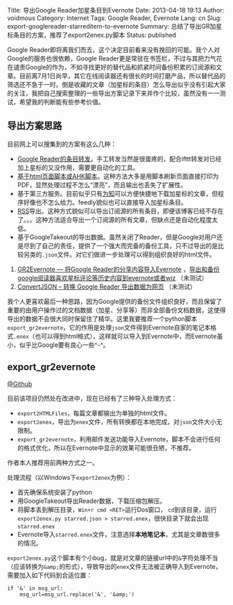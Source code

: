 Title: 导出Google Reader加星条目到Evernote
Date: 2013-04-18 19:13
Author: voidmous
Category: Internet
Tags: Google Reader, Evernote
Lang: cn
Slug: export-googlereader-starreditem-to-evernote
Summary: 总结了导出GR加星标条目的方案，推荐了export2enex.py脚本
Status: published

Google Reader即将离我们而去，这个决定目前看来没有挽回的可能。我个人对Google的服务也很依赖，Google Reader更是常驻在书签栏，不过与其把力气花在谴责Google的作为，不如寻找更好的替代品和抓紧时间备份积累的订阅源和文章。目前离7月1日尚早，其它在线阅读器还有很长的时间打磨产品，所以替代品的筛选还不急于一时。倒是收藏的文章（加星标的条目）怎么导出似乎没有引起大家的关注，我把自己搜索整理的一些导出方案记录下来并作个比较，虽然没有一一测试，希望我的判断能有些参考价值。

## 导出方案思路 ##

目前网上可以搜集到的方案有这么几种：

* [Google Reader的条目转发](http://blog.vsharing.com/ligongzi/A1472320.html)。手工转发当然是很蛋疼的，配合ifttt转发对已经加上星标的又没作用，需要更自动化的工具。
* [基于html页面脚本或AHK脚本](http://m.blog.csdn.net/blog/chief1985/6689805)。这种方法大多是用脚本刷新页面直接打印为PDF，显然处理过程不怎么“漂亮”，而且输出也丢失了扩展性。
* 基于第三方服务。目前似乎只有[为知](http://blog.wiz.cn/google-reader.html)可以方便快捷地下载加星标的文章，但程序好像也不怎么给力。feedly貌似也可以直接导入加星标条目。
* [RSS](http://www.36kr.com/p/201886.html )导出。这种方式貌似可以导出订阅源的所有条目，即便该博客已经不存在了。。。这种方法适合导出一个订阅源的所有文章，但缺点还是自动化程度太低。
* 基于GoogleTakeout的导出数据。虽然关闭了Reader，但是Google对用户还是尽到了自己的责任，提供了一个强大而完备的备份工具，只不过导出的是比较另类的`.json`文件。对它们做进一步处理可以得到组织良好的html文件。

1. [GR2Evernote — 将Google Reader的分享内容导入Evernote](http://mescoda.com/2011/12/gr2evernote/ ) ，[导出和备份google阅读器喜欢星标评论等历史内容到evernote或者wiz](http://blog.sina.com.cn/s/blog_4afc0d8201017ah3.html ) （未测试）
2. [ConvertJSON – 转换 Google Reader 导出数据为网页](http://www.appinn.com/convertjson/ ) （未测试）

我个人更喜欢最后一种思路，因为Google提供的备份文件组织良好，而且保留了重要的由用户操作过的文档数据（加星、分享等）而非全部备份文档数据，这使得导出的数据不会很大同时保留住了精华。这里我要推荐一个python脚本`export_gr2evernote`，它的作用是处理`json`文件得到Evernote自家的笔记本格式`.enex`（也可以得到html格式），这样就可以导入到Evernote中，而Evernote虽小，似乎比Google要有良心一些^-^。

## export_gr2evernote ##

[@Github](https://github.com/kerchen/export_gr2evernote )

目前该项目仍然处在改进中，现在已经有了三种导入处理方式：

* `export2HTMLFiles`，每篇文章都输出为单独的html文件。
* `export2enex`，导出为`enex`文件，所有转换都在本地完成，对`json`文件大小无限制。
* `export_gr2evernote`，利用邮件发送功能导入Evernote，脚本不会进行任何的格式优化，所以在Evernote中显示的效果可能很丑陋，不推荐。

作者本人推荐用前两种方式之一。

处理流程（以Windows下`export2enex`为例）：

* 首先确保系统安装了python
* 用GoogleTakeout导出Reader数据，下载压缩包解压。
* 将脚本丢到解压目录，`Win+r cmd <RET>`运行Dos窗口， `cd`到该目录，运行`export2enex.py starred.json > starred.enex`，很快目录下就会出现`starred.enex`
* Evernote导入`starred.enex`文件，注意选择**本地笔记本**，尤其是文章数很多的情况。

`export2enex.py`这个脚本有个小bug，就是对文章的链接url中的`&`字符处理不当（应该转换为`&amp;`的形式），导致导出的`enex`文件无法被正确导入到Evernote，需要加入如下代码到合适位置：

~~~~.python
if '&' in msg_url:
    msg_url=msg_url.replace('&', '&amp;')
~~~~







